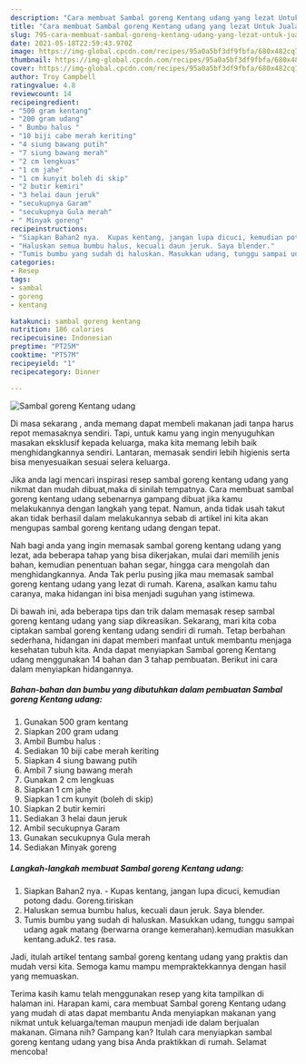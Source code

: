 ```yaml
---
description: "Cara membuat Sambal goreng Kentang udang yang lezat Untuk Jualan"
title: "Cara membuat Sambal goreng Kentang udang yang lezat Untuk Jualan"
slug: 795-cara-membuat-sambal-goreng-kentang-udang-yang-lezat-untuk-jualan
date: 2021-05-18T22:59:43.970Z
image: https://img-global.cpcdn.com/recipes/95a0a5bf3df9fbfa/680x482cq70/sambal-goreng-kentang-udang-foto-resep-utama.jpg
thumbnail: https://img-global.cpcdn.com/recipes/95a0a5bf3df9fbfa/680x482cq70/sambal-goreng-kentang-udang-foto-resep-utama.jpg
cover: https://img-global.cpcdn.com/recipes/95a0a5bf3df9fbfa/680x482cq70/sambal-goreng-kentang-udang-foto-resep-utama.jpg
author: Troy Campbell
ratingvalue: 4.8
reviewcount: 14
recipeingredient:
- "500 gram kentang"
- "200 gram udang"
- " Bumbu halus "
- "10 biji cabe merah keriting"
- "4 siung bawang putih"
- "7 siung bawang merah"
- "2 cm lengkuas"
- "1 cm jahe"
- "1 cm kunyit boleh di skip"
- "2 butir kemiri"
- "3 helai daun jeruk"
- "secukupnya Garam"
- "secukupnya Gula merah"
- " Minyak goreng"
recipeinstructions:
- "Siapkan Bahan2 nya.  Kupas kentang, jangan lupa dicuci, kemudian potong dadu. Goreng.tiriskan"
- "Haluskan semua bumbu halus, kecuali daun jeruk. Saya blender."
- "Tumis bumbu yang sudah di haluskan. Masukkan udang, tunggu sampai udang agak matang (berwarna orange kemerahan).kemudian masukkan kentang.aduk2. tes rasa."
categories:
- Resep
tags:
- sambal
- goreng
- kentang

katakunci: sambal goreng kentang 
nutrition: 186 calories
recipecuisine: Indonesian
preptime: "PT25M"
cooktime: "PT57M"
recipeyield: "1"
recipecategory: Dinner

---
```



![Sambal goreng Kentang udang](https://img-global.cpcdn.com/recipes/95a0a5bf3df9fbfa/680x482cq70/sambal-goreng-kentang-udang-foto-resep-utama.jpg)

Di masa  sekarang , anda memang dapat membeli makanan jadi tanpa harus repot memasaknya sendiri. Tapi, untuk kamu yang ingin menyuguhkan masakan eksklusif kepada keluarga, maka kita memang lebih baik menghidangkannya sendiri. Lantaran, memasak sendiri lebih higienis serta bisa menyesuaikan sesuai selera keluarga.

Jika anda lagi mencari inspirasi resep sambal goreng kentang udang yang nikmat dan mudah dibuat,maka di sinilah tempatnya. Cara membuat sambal goreng kentang udang  sebenarnya gampang dibuat jika kamu melakukannya dengan langkah yang tepat. Namun, anda tidak usah takut akan tidak berhasil dalam melakukannya 
sebab di artikel ini kita akan mengupas sambal goreng kentang udang dengan tepat.  



Nah bagi anda yang ingin memasak sambal goreng kentang udang yang lezat, ada beberapa tahap yang bisa dikerjakan, mulai dari memilih jenis bahan, kemudian penentuan bahan segar, hingga cara mengolah dan menghidangkannya. Anda Tak perlu pusing jika mau memasak sambal goreng kentang udang yang lezat di rumah. Karena, asalkan kamu  tahu caranya, maka hidangan ini bisa menjadi suguhan yang istimewa.

Di bawah ini, ada beberapa tips dan trik dalam memasak resep sambal goreng kentang udang yang siap dikreasikan. Sekarang, mari kita coba ciptakan sambal goreng kentang udang sendiri di rumah. Tetap berbahan sederhana, hidangan ini dapat memberi manfaat untuk membantu menjaga kesehatan tubuh kita. Anda dapat menyiapkan Sambal goreng Kentang udang menggunakan 14 bahan dan 3 tahap pembuatan. Berikut ini cara dalam menyiapkan hidangannya.

<!--inarticleads1-->

##### Bahan-bahan dan bumbu yang dibutuhkan dalam pembuatan Sambal goreng Kentang udang:

1. Gunakan 500 gram kentang
1. Siapkan 200 gram udang
1. Ambil  Bumbu halus :
1. Sediakan 10 biji cabe merah keriting
1. Siapkan 4 siung bawang putih
1. Ambil 7 siung bawang merah
1. Gunakan 2 cm lengkuas
1. Siapkan 1 cm jahe
1. Siapkan 1 cm kunyit (boleh di skip)
1. Siapkan 2 butir kemiri
1. Sediakan 3 helai daun jeruk
1. Ambil secukupnya Garam
1. Gunakan secukupnya Gula merah
1. Sediakan  Minyak goreng




<!--inarticleads2-->

##### Langkah-langkah membuat Sambal goreng Kentang udang:

1. Siapkan Bahan2 nya.  - Kupas kentang, jangan lupa dicuci, kemudian potong dadu. Goreng.tiriskan
1. Haluskan semua bumbu halus, kecuali daun jeruk. Saya blender.
1. Tumis bumbu yang sudah di haluskan. Masukkan udang, tunggu sampai udang agak matang (berwarna orange kemerahan).kemudian masukkan kentang.aduk2. tes rasa.




Jadi, itulah artikel tentang  sambal goreng kentang udang  yang praktis dan mudah versi kita. Semoga kamu mampu mempraktekkannya dengan hasil yang memuaskan. 

Terima kasih kamu telah menggunakan resep yang kita tampilkan di halaman ini. Harapan kami, cara membuat  Sambal goreng Kentang udang yang mudah di atas dapat membantu Anda menyiapkan makanan yang nikmat untuk keluarga/teman maupun menjadi ide dalam berjualan makanan. Gimana nih? Gampang kan? Itulah cara menyiapkan sambal goreng kentang udang yang bisa Anda praktikkan di rumah. Selamat mencoba!

